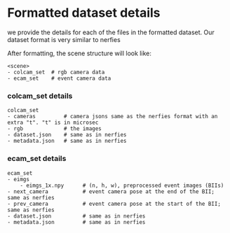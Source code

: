 # Formatted dataset details
we provide the details for each of the files in the formatted dataset. Our dataset format is very similar to nerfies

After formatting, the scene structure will look like:
```
<scene>
- colcam_set  # rgb camera data
- ecam_set    # event camera data
```

### colcam_set details
```
colcam_set
- cameras         # camera jsons same as the nerfies format with an extra "t". "t" is in microsec
- rgb             # the images
- dataset.json    # same as in nerfies
- metadata.json   # same as in nerfies

```

### ecam_set details
```
ecam_set
- eimgs
    - eimgs_1x.npy      # (n, h, w), preprocessed event images (BIIs)
- next_camera           # event camera pose at the end of the BII; same as nerfies
- prev_camera           # event camera pose at the start of the BII; same as nerfies
- dataset.json          # same as in nerfies
- metadata.json         # same as in nerfies
```